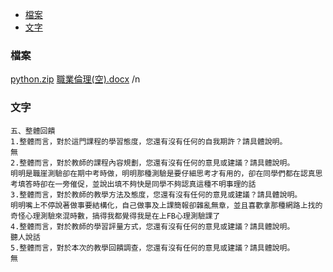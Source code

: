- [檔案](#檔案)
- [文字](#文字)
### 檔案
[python.zip](https://github.com/s108000389/File-temporary-storage/files/7773135/python.zip)
[職業倫理(空).docx](https://github.com/s108000389/File-temporary-storage/files/7778025/default.docx) /n

### 文字
```
五、整體回饋
1.整體而言，對於這門課程的學習態度，您還有沒有任何的自我期許？請具體說明。
無
2.整體而言，對於教師的課程內容規劃，您還有沒有任何的意見或建議？請具體說明。
明明是職崖測驗卻在期中考時做，明明那種測驗是要仔細思考才有用的，卻在同學們都在認真思考填答時卻在一旁催促，並說出填不夠快是同學不夠認真這種不明事理的話
3.整體而言，對於教師的教學方法及態度，您還有沒有任何的意見或建議？請具體說明。
明明嘴上不停說著做事要結構化，自己做事及上課簡報卻雜亂無章，並且喜歡拿那種網路上找的奇怪心理測驗來混時數，搞得我都覺得我是在上FB心理測驗課了
4.整體而言，對於教師的學習評量方式，您還有沒有任何的意見或建議？請具體說明。
聽人說話
5.整體而言，對於本次的教學回饋調查，您還有沒有任何的意見或建議？請具體說明。
無


```
